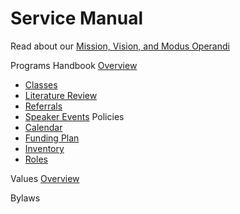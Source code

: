 # Service Manual

Read about our [Mission, Vision, and Modus Operandi](missionvision.md)

Programs Handbook [Overview](ProgramsHandbook/ProgramsOverview.md)
* [Classes](ProgramsHandbook/Calendar.md)
* [Literature Review](ProgramsHandbook/LiteratureReview.md)
* [Referrals](ProgramsHandbook/Referrals.md)
* [Speaker Events](ProgramsHandbook/SpeakerEvents.md)
Policies
* [Calendar](Policies/Calendar.md)
* [Funding Plan](Policies/FundingPlan.md)
* [Inventory](Policies/Inventory.md)
* [Roles](Policies/Roles.md)

Values [Overview](ValuesOverview.md)

Bylaws
